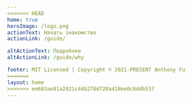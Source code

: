 ```yaml
---
<<<<<<< HEAD
home: true
heroImage: /logo.png
actionText: Начать знакомство
actionLink: /guide/

altActionText: Подробнее
altActionLink: /guide/why

footer: MIT Licensed | Copyright © 2021-PRESENT Anthony Fu
=======
layout: home
>>>>>>> ee683ae81a2021c44b278d720a418ee0c6ddb537
---
```


<LandingPage />
